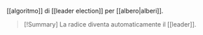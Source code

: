 [[algoritmo]] di [[leader election]] per [[albero|alberi]].

> [!Summary]
> La radice diventa automaticamente il [[leader]].
